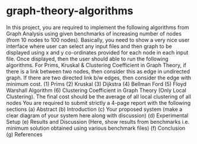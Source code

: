 # graph-theory-algorithms

In this project, you are required to implement the following algorithms from Graph
Analysis using given benchmarks of increasing number of nodes (from 10 nodes to
100 nodes). Basically, you need to show a very nice user interface where user can
select any input files and then graph to be displayed using x and y co-ordinates
provided for each node in each input file. Once displayed, then the user should able
to run the following algorithms. For Prims, Kruskal & Clustering Coefficient in Graph
Theory, if there is a link between two nodes, then consider this as edge in
undirected graph. If there are two directed link b/w edges, then consider the edge
with minimum cost.
(1) Prims
(2) Kruskal
(3) Dijkstra
(4) Bellman Ford
(5) Floyd Warshall Algorithm
(6) Clustering Coefficient in Graph Theory (Only Local Clustering). The final cost
should be the average of all local clustering of all nodes
You are required to submit strictly a 4-page report with the following sections
(a) Abstract
(b) Introduction
(c) Your proposed system (make a clear diagram of your system here along
with discussion)
(d) Experimental Setup
(e) Results and Discussion (Here, show results from benchmarks i.e. minimum
solution obtained using various benchmark files)
(f) Conclusion
(g) References
